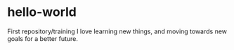 # hello-world
First repository/training
I love learning new things, and moving towards new goals for a better future. 

